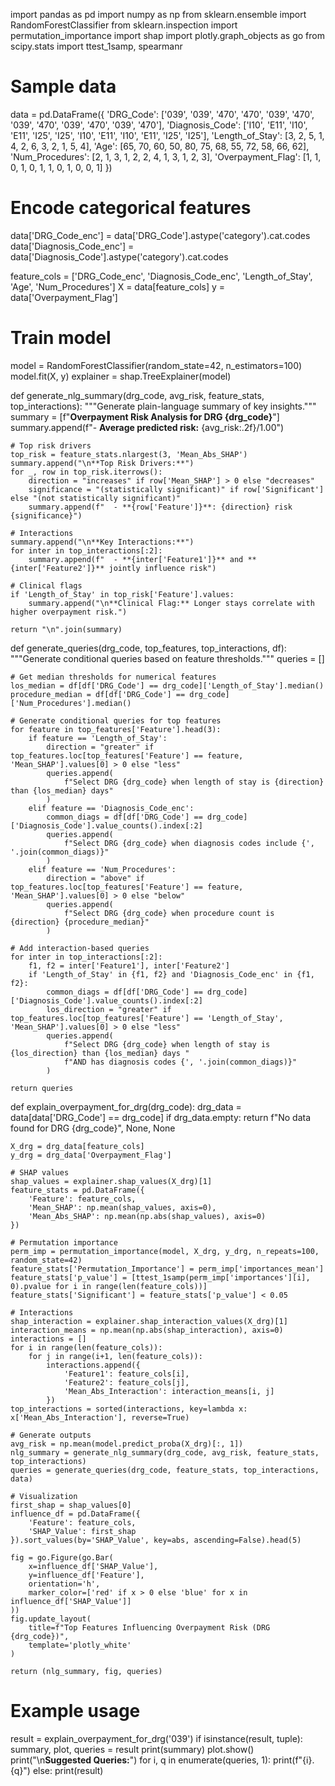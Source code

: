 import pandas as pd
import numpy as np
from sklearn.ensemble import RandomForestClassifier
from sklearn.inspection import permutation_importance
import shap
import plotly.graph_objects as go
from scipy.stats import ttest_1samp, spearmanr

# Sample data
data = pd.DataFrame({
    'DRG_Code': ['039', '039', '470', '470', '039', '470', '039', '470', '039', '470', '039', '470'],
    'Diagnosis_Code': ['I10', 'E11', 'I10', 'E11', 'I25', 'I25', 'I10', 'E11', 'I10', 'E11', 'I25', 'I25'],
    'Length_of_Stay': [3, 2, 5, 1, 4, 2, 6, 3, 2, 1, 5, 4],
    'Age': [65, 70, 60, 50, 80, 75, 68, 55, 72, 58, 66, 62],
    'Num_Procedures': [2, 1, 3, 1, 2, 2, 4, 1, 3, 1, 2, 3],
    'Overpayment_Flag': [1, 1, 0, 1, 0, 1, 1, 0, 1, 0, 0, 1]
})

# Encode categorical features
data['DRG_Code_enc'] = data['DRG_Code'].astype('category').cat.codes
data['Diagnosis_Code_enc'] = data['Diagnosis_Code'].astype('category').cat.codes

feature_cols = ['DRG_Code_enc', 'Diagnosis_Code_enc', 'Length_of_Stay', 'Age', 'Num_Procedures']
X = data[feature_cols]
y = data['Overpayment_Flag']

# Train model
model = RandomForestClassifier(random_state=42, n_estimators=100)
model.fit(X, y)
explainer = shap.TreeExplainer(model)

def generate_nlg_summary(drg_code, avg_risk, feature_stats, top_interactions):
    """Generate plain-language summary of key insights."""
    summary = [f"**Overpayment Risk Analysis for DRG {drg_code}**"]
    summary.append(f"- **Average predicted risk:** {avg_risk:.2f}/1.00")
    
    # Top risk drivers
    top_risk = feature_stats.nlargest(3, 'Mean_Abs_SHAP')
    summary.append("\n**Top Risk Drivers:**")
    for _, row in top_risk.iterrows():
        direction = "increases" if row['Mean_SHAP'] > 0 else "decreases"
        significance = "(statistically significant)" if row['Significant'] else "(not statistically significant)"
        summary.append(f"  - **{row['Feature']}**: {direction} risk {significance}")
    
    # Interactions
    summary.append("\n**Key Interactions:**")
    for inter in top_interactions[:2]:
        summary.append(f"  - **{inter['Feature1']}** and **{inter['Feature2']}** jointly influence risk")
    
    # Clinical flags
    if 'Length_of_Stay' in top_risk['Feature'].values:
        summary.append("\n**Clinical Flag:** Longer stays correlate with higher overpayment risk.")
    
    return "\n".join(summary)

def generate_queries(drg_code, top_features, top_interactions, df):
    """Generate conditional queries based on feature thresholds."""
    queries = []
    
    # Get median thresholds for numerical features
    los_median = df[df['DRG_Code'] == drg_code]['Length_of_Stay'].median()
    procedure_median = df[df['DRG_Code'] == drg_code]['Num_Procedures'].median()
    
    # Generate conditional queries for top features
    for feature in top_features['Feature'].head(3):
        if feature == 'Length_of_Stay':
            direction = "greater" if top_features.loc[top_features['Feature'] == feature, 'Mean_SHAP'].values[0] > 0 else "less"
            queries.append(
                f"Select DRG {drg_code} when length of stay is {direction} than {los_median} days"
            )
        elif feature == 'Diagnosis_Code_enc':
            common_diags = df[df['DRG_Code'] == drg_code]['Diagnosis_Code'].value_counts().index[:2]
            queries.append(
                f"Select DRG {drg_code} when diagnosis codes include {', '.join(common_diags)}"
            )
        elif feature == 'Num_Procedures':
            direction = "above" if top_features.loc[top_features['Feature'] == feature, 'Mean_SHAP'].values[0] > 0 else "below"
            queries.append(
                f"Select DRG {drg_code} when procedure count is {direction} {procedure_median}"
            )
    
    # Add interaction-based queries
    for inter in top_interactions[:2]:
        f1, f2 = inter['Feature1'], inter['Feature2']
        if 'Length_of_Stay' in {f1, f2} and 'Diagnosis_Code_enc' in {f1, f2}:
            common_diags = df[df['DRG_Code'] == drg_code]['Diagnosis_Code'].value_counts().index[:2]
            los_direction = "greater" if top_features.loc[top_features['Feature'] == 'Length_of_Stay', 'Mean_SHAP'].values[0] > 0 else "less"
            queries.append(
                f"Select DRG {drg_code} when length of stay is {los_direction} than {los_median} days "
                f"AND has diagnosis codes {', '.join(common_diags)}"
            )
    
    return queries

def explain_overpayment_for_drg(drg_code):
    drg_data = data[data['DRG_Code'] == drg_code]
    if drg_data.empty:
        return f"No data found for DRG {drg_code}", None, None
    
    X_drg = drg_data[feature_cols]
    y_drg = drg_data['Overpayment_Flag']
    
    # SHAP values
    shap_values = explainer.shap_values(X_drg)[1]
    feature_stats = pd.DataFrame({
        'Feature': feature_cols,
        'Mean_SHAP': np.mean(shap_values, axis=0),
        'Mean_Abs_SHAP': np.mean(np.abs(shap_values), axis=0)
    })
    
    # Permutation importance
    perm_imp = permutation_importance(model, X_drg, y_drg, n_repeats=100, random_state=42)
    feature_stats['Permutation_Importance'] = perm_imp['importances_mean']
    feature_stats['p_value'] = [ttest_1samp(perm_imp['importances'][i], 0).pvalue for i in range(len(feature_cols))]
    feature_stats['Significant'] = feature_stats['p_value'] < 0.05
    
    # Interactions
    shap_interaction = explainer.shap_interaction_values(X_drg)[1]
    interaction_means = np.mean(np.abs(shap_interaction), axis=0)
    interactions = []
    for i in range(len(feature_cols)):
        for j in range(i+1, len(feature_cols)):
            interactions.append({
                'Feature1': feature_cols[i],
                'Feature2': feature_cols[j],
                'Mean_Abs_Interaction': interaction_means[i, j]
            })
    top_interactions = sorted(interactions, key=lambda x: x['Mean_Abs_Interaction'], reverse=True)
    
    # Generate outputs
    avg_risk = np.mean(model.predict_proba(X_drg)[:, 1])
    nlg_summary = generate_nlg_summary(drg_code, avg_risk, feature_stats, top_interactions)
    queries = generate_queries(drg_code, feature_stats, top_interactions, data)
    
    # Visualization
    first_shap = shap_values[0]
    influence_df = pd.DataFrame({
        'Feature': feature_cols,
        'SHAP_Value': first_shap
    }).sort_values(by='SHAP_Value', key=abs, ascending=False).head(5)
    
    fig = go.Figure(go.Bar(
        x=influence_df['SHAP_Value'],
        y=influence_df['Feature'],
        orientation='h',
        marker_color=['red' if x > 0 else 'blue' for x in influence_df['SHAP_Value']]
    ))
    fig.update_layout(
        title=f"Top Features Influencing Overpayment Risk (DRG {drg_code})",
        template='plotly_white'
    )
    
    return (nlg_summary, fig, queries)

# Example usage
result = explain_overpayment_for_drg('039')
if isinstance(result, tuple):
    summary, plot, queries = result
    print(summary)
    plot.show()
    print("\n**Suggested Queries:**")
    for i, q in enumerate(queries, 1):
        print(f"{i}. {q}")
else:
    print(result)
